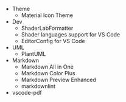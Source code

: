 
- Theme
  - Material Icon Theme
- Dev
  - ShaderLabFormatter
  - Shader languages support for VS Code
  - EditorConfig for VS Code
- UML
  - PlantUML
- Markdown
  - Markdown All in One
  - Markdown Color Plus
  - Markdown Preview Enhanced
  - markdownlint
- vscode-pdf
